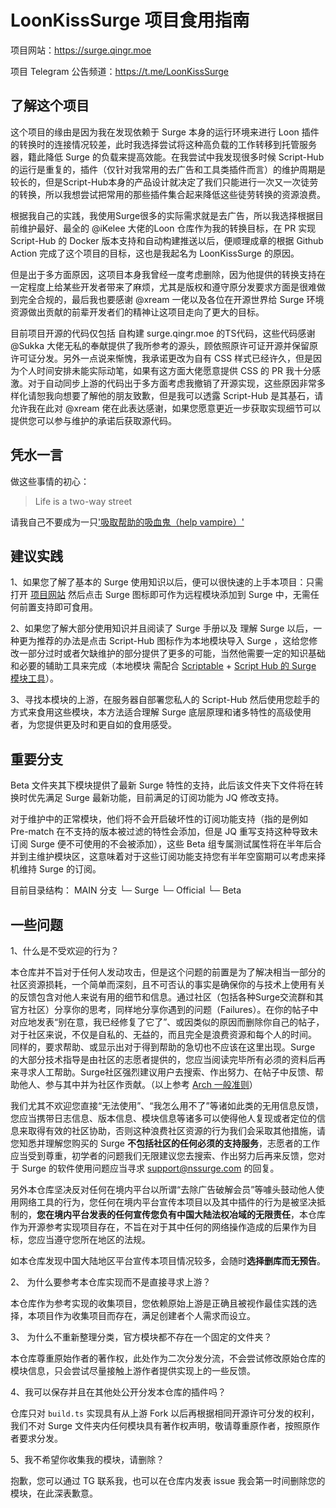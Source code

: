 # LoonKissSurge 项目食用指南

项目网站：https://surge.qingr.moe

项目 Telegram 公告频道：https://t.me/LoonKissSurge

## 了解这个项目

这个项目的缘由是因为我在发现依赖于  Surge 本身的运行环境来进行 Loon 插件的转换时的连接情况较差，此时我选择尝试将这种高负载的工作转移到托管服务器，籍此降低 Surge 的负载来提高效能。在我尝试中我发现很多时候 Script-Hub 的运行是重复的，插件（仅针对我常用的去广告和工具类插件而言）的维护周期是较长的，但是Script-Hub本身的产品设计就决定了我们只能进行一次又一次徒劳的转换，所以我想尝试把常用的那些插件集合起来降低这些徒劳转换的资源浪费。

根据我自己的实践，我使用Surge很多的实际需求就是去广告，所以我选择根据目前维护最好、最全的 @iKelee 大佬的Loon 仓库作为我的转换目标，在 PR 实现 Script-Hub 的 Docker 版本支持和自动构建推送以后，便顺理成章的根据 Github Action 完成了这个项目的目标，这也是我起名为 LoonKissSurge 的原因。

但是出于多方面原因，这项目本身我曾经一度考虑删除，因为他提供的转换支持在一定程度上给某些开发者带来了麻烦，尤其是版权和遵守原分发要求方面是很难做到完全合规的，最后我也要感谢 @xream 一佬以及各位在开源世界给 Surge 环境资源做出贡献的前辈开发者们的精神让这项目走向了更大的目标。

目前项目开源的代码仅包括 自构建 surge.qingr.moe 的TS代码，这些代码感谢 @Sukka 大佬无私的奉献提供了我所参考的源头，顾依照原许可证开源并保留原许可证分发。另外一点说来惭愧，我承诺更改为自有 CSS 样式已经许久，但是因为个人时间安排未能实际动笔，如果有这方面大佬愿意提供 CSS 的 PR 我十分感激。对于自动同步上游的代码出于多方面考虑我撤销了开源实现，这些原因非常多样化请恕我向想要了解他的朋友致歉，但是我可以透露 Script-Hub 是其基石，请允许我在此对 @xream 佬在此表达感谢，如果您愿意更近一步获取实现细节可以提供您可以参与维护的承诺后获取源代码。

## 凭水一言

做这些事情的初心：

> Life is a two-way street

请我自己不要成为一只['吸取帮助的吸血鬼（help vampire）'](https://slash7.com/2006/12/22/vampires/)

## 建议实践

1、如果您了解了基本的  Surge  使用知识以后，便可以很快速的上手本项目：只需打开 [项目网站](https://surge.qingr.moe/) 然后点击 Surge 图标即可作为远程模块添加到 Surge 中，无需任何前置支持即可食用。

2、如果您了解大部分使用知识并且阅读了 Surge 手册以及 理解 Surge 以后，一种更为推荐的办法是点击 Script-Hub 图标作为本地模块导入 Surge ，这给您修改一部分过时或者欠缺维护的部分提供了更多的可能，当然他需要一定的知识基础和必要的辅助工具来完成（本地模块 需配合 [Scriptable](https://apps.apple.com/app/scriptable/id1405459188) + [Script Hub 的 Surge 模块工具](https://github.com/Script-Hub-Org/Script-Hub/wiki/相关生态:-Surge-模块工具)）。

3、寻找本模块的上游，在服务器自部署您私人的 Script-Hub 然后使用您趁手的方式来食用这些模块，本方法适合理解 Surge 底层原理和诸多特性的高级使用者，为您提供更及时和更自如的食用感受。

## 重要分支

 Beta 文件夹其下模块提供了最新 Surge 特性的支持，此后该文件夹下文件将在转换时优先满足 Surge 最新功能，目前满足的订阅功能为 JQ 修改支持。

对于维护中的正常模块，他们将不会开启破坏性的订阅功能支持（指的是例如 Pre-match 在不支持的版本被过滤的特性会添加，但是 JQ 重写支持这种导致未订阅 Surge 便不可使用的不会被添加），这些 Beta 组专属测试属性将在半年后合并到主维护模块区，这意味着对于这些订阅功能支持您有半年空窗期可以考虑来择机维持 Surge 的订阅。

目前目录结构：
MAIN 分支
└─ Surge
   └─ Official
   └─ Beta

## 一些问题

1、什么是不受欢迎的行为？

本仓库并不旨对于任何人发动攻击，但是这个问题的前置是为了解决相当一部分的社区资源损耗，一个简单而深刻，且不可否认的事实是确保你的与技术上使用有关的反馈包含对他人来说有用的细节和信息。通过社区（包括各种Surge交流群和其官方社区）分享你的思考，同样地分享你遇到的问题（Failures）。在你的帖子中对应地发表“别在意，我已经修复了它了”、或因类似的原因而删除你自己的帖子，对于社区来说，不仅是自私的、无益的，而且完全是浪费资源和每个人的时间。 同样的，要求帮助、或显示出对于得到帮助的急切也不应该在这里出现。Surge 的大部分技术指导是由社区的志愿者提供的，您应当阅读完毕所有必须的资料后再来寻求人工帮助。Surge社区强烈建议用户去搜索、作出努力、在帖子中反馈、帮助他人、参与其中并为社区作贡献。（以上参考 [Arch 一般准则](https://wiki.archlinuxcn.org/wiki/%E4%B8%80%E8%88%AC%E5%87%86%E5%88%99)）

我们尤其不欢迎您直接“无法使用”、“我怎么用不了”等诸如此类的无用信息反馈，您应当携带日志信息、版本信息、模块信息等诸多可以使得他人复现或者定位的信息来取得有效的社区协助，否则这种浪费社区资源的行为我们会采取其他措施，请您知悉并理解您购买的 Surge **不包括社区的任何必须的支持服务**，志愿者的工作应当受到尊重，初学者的问题我们无限建议您去搜索、作出努力后再来反馈，您对于 Surge 的软件使用问题应当寻求 support@nssurge.com 的回复。

另外本仓库坚决反对任何在境内平台以所谓“去除广告破解会员”等噱头鼓动他人使用网络工具的行为，您任何在境内平台宣传本项目以及其中插件的行为是被坚决抵制的，**您在境内平台发表的任何宣传您负有中国大陆法权冶域的无限责任**，本仓库作为开源参考实现项目存在，不旨在对于其中任何的网络操作造成的后果作为目标，您应当遵守您所在地区的法规。

如本仓库发现中国大陆地区平台宣传本项目情况较多，会随时**选择删库而无预告**。

2、 为什么要参考本仓库实现而不是直接寻求上游？

本仓库作为参考实现的收集项目，您依赖原始上游是正确且被视作最佳实践的选择，本项目作为收集项目而存在，满足创建者个人需求而设立。

3、 为什么不重新整理分类，官方模块都不存在一个固定的文件夹？

本仓库尊重原始作者的著作权，此处作为二次分发分流，不会尝试修改原始仓库的模块信息，只会尝试尽量接触上游作者提供实现上的一些反馈。

4、我可以保存并且在其他处公开分发本仓库的插件吗？

仓库只对 `build.ts` 实现具有从上游 Fork 以后再根据相同开源许可分发的权利，我们不对 Surge 文件夹内任何模块具有著作权声明，敬请尊重原作者，按照原作者要求分发。

5、我不希望你收集我的模块，请删除？

抱歉，您可以通过 TG 联系我，也可以在仓库内发表 issue 我会第一时间删除您的模块，在此深表歉意。